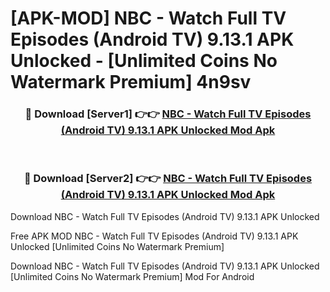 # [APK-MOD] NBC - Watch Full TV Episodes (Android TV) 9.13.1 APK Unlocked - [Unlimited Coins No Watermark Premium] 4n9sv



<div align="center">
<h3>🔴 Download [Server1] 👉👉 <a href="https://momento.my/?title=NBC_-_Watch_Full_TV_Episodes_(Android_TV)_9.13.1_APK_Unlocked">NBC - Watch Full TV Episodes (Android TV) 9.13.1 APK Unlocked Mod Apk</a></h3><br>

<h3>🔴 Download [Server2] 👉👉 <a href="https://momento.my/?title=NBC_-_Watch_Full_TV_Episodes_(Android_TV)_9.13.1_APK_Unlocked">NBC - Watch Full TV Episodes (Android TV) 9.13.1 APK Unlocked Mod Apk</a></h3>
</div>



Download NBC - Watch Full TV Episodes (Android TV) 9.13.1 APK Unlocked 

Free APK MOD NBC - Watch Full TV Episodes (Android TV) 9.13.1 APK Unlocked [Unlimited Coins No Watermark Premium]

Download NBC - Watch Full TV Episodes (Android TV) 9.13.1 APK Unlocked [Unlimited Coins No Watermark Premium] Mod For Android

